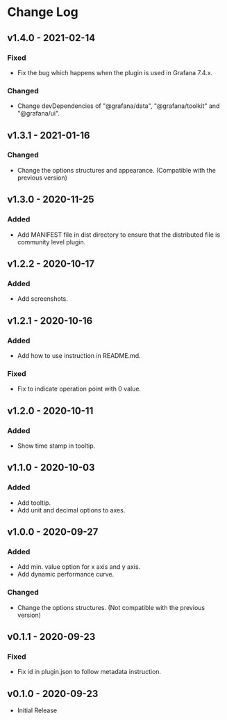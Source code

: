 # Change Log

## v1.4.0 - 2021-02-14
### Fixed
- Fix the bug which happens when the plugin is used in Grafana 7.4.x.
### Changed
- Change devDependencies of "@grafana/data", "@grafana/toolkit" and "@grafana/ui".

## v1.3.1 - 2021-01-16
### Changed
- Change the options structures and appearance. (Compatible with the previous version)

## v1.3.0 - 2020-11-25
### Added
- Add MANIFEST file in dist directory to ensure that the distributed file is community level plugin.

## v1.2.2 - 2020-10-17
### Added
- Add screenshots.

## v1.2.1 - 2020-10-16
### Added
- Add how to use instruction in README.md.
### Fixed
- Fix to indicate operation point with 0 value.

## v1.2.0 - 2020-10-11
### Added
- Show time stamp in tooltip.

## v1.1.0 - 2020-10-03
### Added
- Add tooltip.
- Add unit and decimal options to axes.

## v1.0.0 - 2020-09-27
### Added
- Add min. value option for x axis and y axis.
- Add dynamic performance curve.
### Changed
- Change the options structures. (Not compatible with the previous version)

## v0.1.1 - 2020-09-23
### Fixed
- Fix id in plugin.json to follow metadata instruction.

## v0.1.0 - 2020-09-23
- Initial Release
